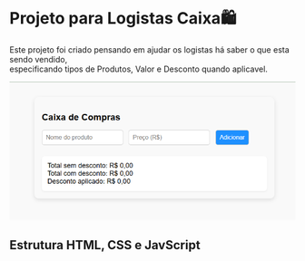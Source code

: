 # Projeto para Logistas Caixa🛍️

Este projeto foi criado pensando em ajudar os logistas há saber o que esta sendo vendido,<br> especificando tipos de Produtos, Valor e Desconto quando aplicavel.<br>

<figuri>
<img src="https://github.com/MarceloNaja79/Caixa-de-SuperMercado/blob/864788cb485711e242fe21bf2b3e20fd972f2f1e/Capturar%20Caixa%20de%20SUPER%20M.PNG"/> 
<figuri/>

## Estrutura HTML, CSS e JavScript

